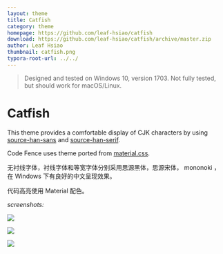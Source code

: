 ```yaml
---
layout: theme
title: Catfish
category: theme
homepage: https://github.com/leaf-hsiao/catfish
download: https://github.com/leaf-hsiao/catfish/archive/master.zip
author: Leaf Hsiao
thumbnail: catfish.png
typora-root-url: ../../
---
```


> Designed and tested on Windows 10, version 1703. Not fully tested, but should work for macOS/Linux. 

# Catfish

This theme provides a comfortable display of CJK characters by using [source-han-sans](https://github.com/adobe-fonts/source-han-sans) and [source-han-serif](https://github.com/adobe-fonts/source-han-serif).

Code Fence uses theme ported from [material.css](https://codemirror.net/theme/material.css).

无衬线字体，衬线字体和等宽字体分别采用思源黑体，思源宋体， mononoki ，在 Windows 下有良好的中文呈现效果。

代码高亮使用 Material 配色。

_screenshots:_

![](/media/theme/catfish/catfish1.png)

![](/media/theme/catfish/catfish2.png)

![](/media/theme/catfish/catfish3.png)
